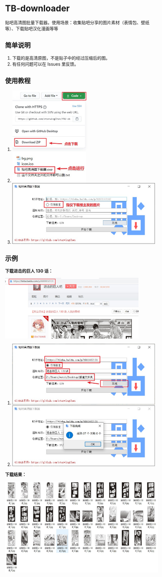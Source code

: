# TB-downloader
贴吧高清图批量下载器。使用场景：收集贴吧分享的图片素材（表情包、壁纸等）、下载贴吧汉化漫画等等

## 简单说明

1. 下载的是高清原图，不是贴子中的经过压缩后的图。
2. 有任何问题可以在 Issues 里反馈。

## 使用教程

1. <img src="./resource/1.jpg" alt ="将项目下载到本地" height="200">
2. <img src="./resource/2.jpg" alt ="运行里面的exe文件" height="100">
3. <img src="./resource/3.jpg" alt ="'仅限楼主'指的是仅下载楼主发的图片" height="200">

## 示例

**下载进击的巨人 130 话：**

<img src="./resource/4.jpg" height="200">

1. <img src="./resource/5.jpg" height="200">

2. <img src="./resource/6.jpg" height="200">

**下载结果：**

   <img src="./resource/7.jpg" height="300">